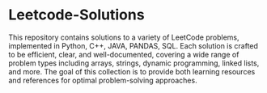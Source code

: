 # Leetcode-Solutions
This repository contains solutions to a variety of LeetCode problems, implemented in Python, C++, JAVA, PANDAS, SQL. Each solution is crafted to be efficient, clear, and well-documented, covering a wide range of problem types including arrays, strings, dynamic programming, linked lists, and more. The goal of this collection is to provide both learning resources and references for optimal problem-solving approaches.
